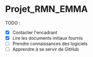 # Projet_RMN_EMMA

TODO :
- [x] Contacter l'encadrant
- [x] Lire les documents initiaux fournis
- [ ] Prendre connaissances des logiciels 
- [ ] Apprendre à se servir de GitHub
